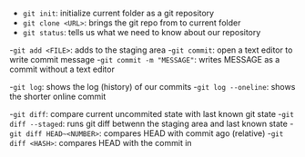 
- `git init`: initialize current folder as a git repository
- `git clone <URL>`: brings the git repo from <URL> to current folder
- `git status`: tells us what we need to know about our repository

-`git add <FILE>`: adds <FILE> to the staging area
-`git commit`: open a text editor to write commit message
   -`git commit -m "MESSAGE"`: writes MESSAGE as a commit without a text editor

-`git log`: shows the log (history) of our commits
   -`git log --oneline`: shows the shorter online commit

-`git diff`: compare current uncommited state with last known git state
   -`git diff --staged`: runs git diff betwenn the staging area and last known state
-`git diff HEAD~<NUMBER>`: compares HEAD with commit <NUMBER> ago (relative)
-`git diff <HASH>`: compares HEAD with the commit in <HASH>
